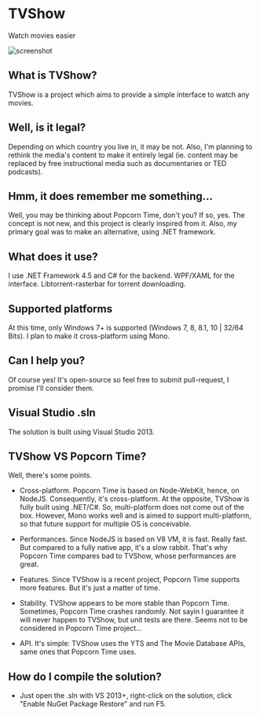 # TVShow
Watch movies easier

![screenshot](https://cloud.githubusercontent.com/assets/8962802/7101211/1a3746ae-e04d-11e4-8ed7-b2d0bd5bc221.jpg)

## What is TVShow?
TVShow is a project which aims to provide a simple interface to watch any movies.

## Well, is it legal?
Depending on which country you live in, it may be not. Also, I'm planning to rethink the media's content to make it entirely legal (ie. content may be replaced by free instructional media such as documentaries or TED podcasts).

## Hmm, it does remember me something...
Well, you may be thinking about Popcorn Time, don't you? If so, yes. The concept is not new, and this project is clearly inspired from it. Also, my primary goal was to make an alternative, using .NET framework.

## What does it use?
I use .NET Framework 4.5 and C# for the backend. WPF/XAML for the interface. Libtorrent-rasterbar for torrent downloading.

## Supported platforms
At this time, only Windows 7+ is supported (Windows 7, 8, 8.1, 10 | 32/64 Bits). I plan to make it cross-platform using Mono.

## Can I help you?
Of course yes! It's open-source so feel free to submit pull-request, I promise I'll consider them.

## Visual Studio .sln
The solution is built using Visual Studio 2013.

## TVShow VS Popcorn Time?
Well, there's some points.

* Cross-platform. Popcorn Time is based on Node-WebKit, hence, on NodeJS. Consequently, it's cross-platform. At the opposite, TVShow is fully built using .NET/C#. So, multi-platform does not come out of the box. However, Mono works well and is aimed to support multi-platform, so that future support for multiple OS is conceivable.

* Performances. Since NodeJS is based on V8 VM, it is fast. Really fast. But compared to a fully native app, it's a slow rabbit. That's why Popcorn Time compares bad to TVShow, whose performances are great.

* Features. Since TVShow is a recent project, Popcorn Time supports more features. But it's just a matter of time.

* Stability. TVShow appears to be more stable than Popcorn Time. Sometimes, Popcorn Time crashes randomly. Not sayin I guarantee it will never happen to TVShow, but unit tests are there. Seems not to be considered in Popcorn Time project...

* API. It's simple: TVShow uses the YTS and The Movie Database APIs, same ones that Popcorn Time uses.

## How do I compile the solution?
* Just open the .sln with VS 2013+, right-click on the solution, click "Enable NuGet Package Restore" and run F5. 
